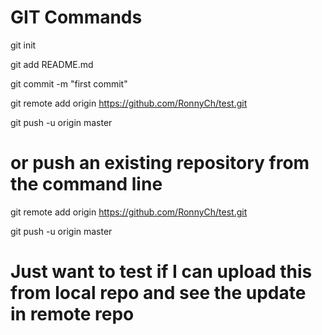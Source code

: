 
# GIT Commands

git init

git add README.md

git commit -m "first commit"

git remote add origin https://github.com/RonnyCh/test.git

git push -u origin master


# or push an existing repository from the command line

git remote add origin https://github.com/RonnyCh/test.git

git push -u origin master



# Just want to test if I can upload this from local repo and see the update in remote repo
